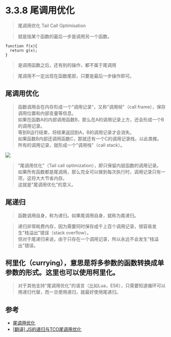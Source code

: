 # 3.3.8 尾调用优化

> 尾调用优化 Tail Call Optimisation

>就是指某个函数的最后一步是调用另一个函数。

```
function f(x){
  return g(x);
}
```

>是调用函数之后，还有别的操作，都不属于尾调用

>尾调用不一定出现在函数尾部，只要是最后一步操作即可。


## 尾调用优化

>函数调用会在内存形成一个"调用记录"，又称"调用帧"（call frame），保存调用位置和内部变量等信息。  
如果在函数A的内部调用函数B，那么在A的调用记录上方，还会形成一个B的调用记录。  
等到B运行结束，将结果返回到A，B的调用记录才会消失。  
如果函数B内部还调用函数C，那就还有一个C的调用记录栈，以此类推。  
所有的调用记录，就形成一个"调用栈"（call stack）。

![](http://www.ruanyifeng.com/blogimg/asset/2015/bg2015041002.png)

>"尾调用优化"（Tail call optimization），即只保留内层函数的调用记录。  
如果所有函数都是尾调用，那么完全可以做到每次执行时，调用记录只有一项，这将大大节省内存。  
这就是"尾调用优化"的意义。


## 尾递归

>函数调用自身，称为递归。如果尾调用自身，就称为尾递归。

>递归非常耗费内存，因为需要同时保存成千上百个调用记录，很容易发生"栈溢出"错误（stack overflow）。  
但对于尾递归来说，由于只存在一个调用记录，所以永远不会发生"栈溢出"错误。


## 柯里化（currying），意思是将多参数的函数转换成单参数的形式。这里也可以使用柯里化。

>对于其他支持"尾调用优化"的语言（比如Lua，ES6），只需要知道循环可以用递归代替，而一旦使用递归，就最好使用尾递归。



## 参考
- [尾调用优化](http://www.ruanyifeng.com/blog/2015/04/tail-call.html)
- [[翻译] JS的递归与TCO尾调用优化](https://segmentfault.com/a/1190000004018047)
